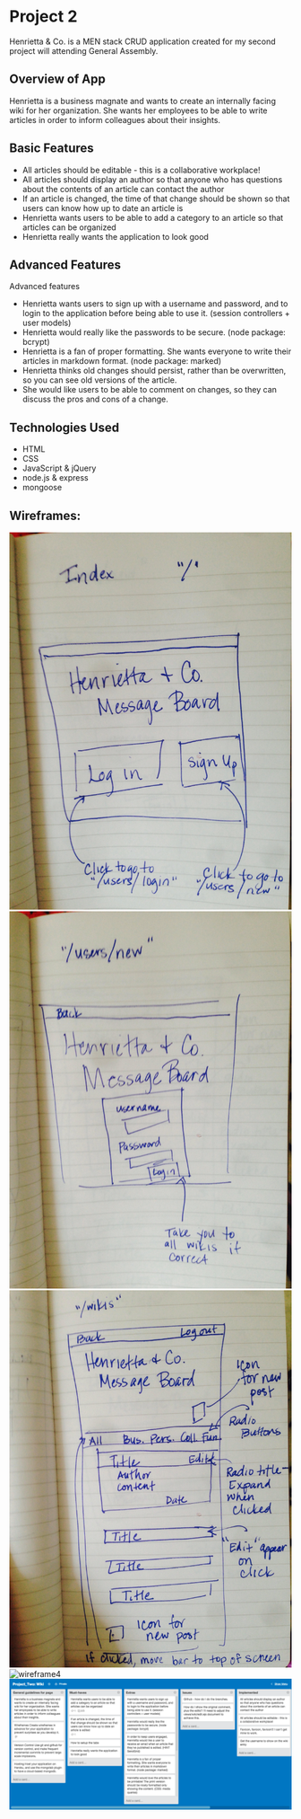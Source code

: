 # Project 2

Henrietta & Co. is a MEN stack CRUD application created for my second project will attending General Assembly.

## Overview of App
Henrietta is a business magnate and wants to create an internally facing wiki for her organization. She wants her employees to be able to write articles in order to inform colleagues about their insights.

## Basic Features

- All articles should be editable - this is a collaborative workplace!
- All articles should display an author so that anyone who has questions about the contents of an article can contact the author
- If an article is changed, the time of that change should be shown so that users can know how up to date an article is
- Henrietta wants users to be able to add a category to an article so that articles can be organized
- Henrietta really wants the application to look good

## Advanced Features
Advanced features

- Henrietta wants users to sign up with a username and password, and to login to the application before being able to use it. (session controllers + user models)
- Henrietta would really like the passwords to be secure. (node package: bcrypt)
- Henrietta is a fan of proper formatting. She wants everyone to write their articles in markdown format. (node package: marked)
- Henrietta thinks old changes should persist, rather than be overwritten, so you can see old versions of the article.
- She would like users to be able to comment on changes, so they can discuss the pros and cons of a change.

## Technologies Used
- HTML
- CSS
- JavaScript & jQuery
- node.js & express
- mongoose

## Wireframes:
![wireframe1](planning/wireframe1.jpg)
![wireframe2](planning/wireframe2.jpg)
![wireframe3](planning/wireframe3.jpg)
![wireframe4](planningwireframe4.jpg)
![trello](planning/trello.jpg)

